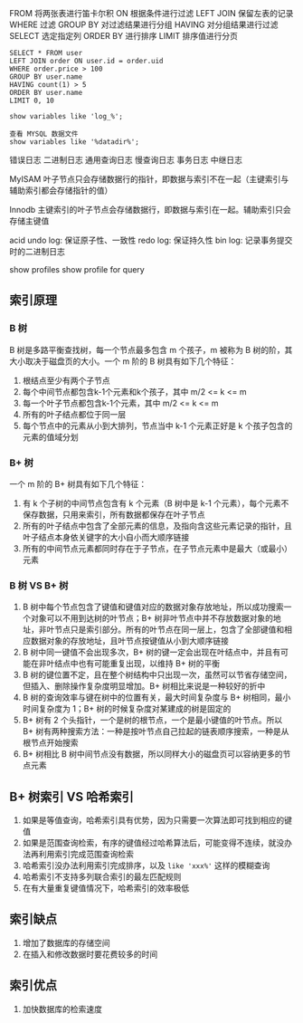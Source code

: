 FROM 将两张表进行笛卡尔积
ON 根据条件进行过滤
LEFT JOIN 保留左表的记录
WHERE 过滤
GROUP BY 对过滤结果进行分组
HAVING 对分组结果进行过滤
SELECT 选定指定列
ORDER BY 进行排序
LIMIT 排序值进行分页
```
SELECT * FROM user
LEFT JOIN order ON user.id = order.uid
WHERE order.price > 100
GROUP BY user.name
HAVING count(1) > 5
ORDER BY user.name
LIMIT 0, 10
```

```
show variables like 'log_%';

查看 MYSQL 数据文件
show variables like '%datadir%';
```
错误日志
二进制日志
通用查询日志
慢查询日志
事务日志
中继日志

MyISAM
叶子节点只会存储数据行的指针，即数据与索引不在一起（主键索引与辅助索引都会存储指针的值）

Innodb
主键索引的叶子节点会存储数据行，即数据与索引在一起。辅助索引只会存储主键值

acid
undo log: 保证原子性、一致性
redo log: 保证持久性
bin log: 记录事务提交时的二进制日志

show profiles
show profile for query <id>


## 索引原理

### B 树
B 树是多路平衡查找树，每一个节点最多包含 m 个孩子，m 被称为 B 树的阶，其大小取决于磁盘页的大小。一个 m 阶的 B 树具有如下几个特征：
1. 根结点至少有两个子节点
2. 每个中间节点都包含k-1个元素和k个孩子，其中 m/2 <= k <= m
3. 每一个叶子节点都包含k-1个元素，其中 m/2 <= k <= m
4. 所有的叶子结点都位于同一层
5. 每个节点中的元素从小到大排列，节点当中 k-1 个元素正好是 k 个孩子包含的元素的值域分划

### B+ 树
一个 m 阶的 B+ 树具有如下几个特征：
1. 有 k 个子树的中间节点包含有 k 个元素（B 树中是 k-1 个元素），每个元素不保存数据，只用来索引，所有数据都保存在叶子节点
2. 所有的叶子结点中包含了全部元素的信息，及指向含这些元素记录的指针，且叶子结点本身依关键字的大小自小而大顺序链接
3. 所有的中间节点元素都同时存在于子节点，在子节点元素中是最大（或最小）元素

### B 树 VS B+ 树
1. B 树中每个节点包含了键值和键值对应的数据对象存放地址，所以成功搜索一个对象可以不用到达树的叶节点；B+ 树非叶节点中并不存放数据对象的地址，非叶节点只是索引部分。所有的叶节点在同一层上，包含了全部键值和相应数据对象的存放地址，且叶节点按键值从小到大顺序链接
2. B 树中同一键值不会出现多次，B+ 树的键一定会出现在叶结点中，并且有可能在非叶结点中也有可能重复出现，以维持 B+ 树的平衡
3. B 树的键位置不定，且在整个树结构中只出现一次，虽然可以节省存储空间，但插入、删除操作复杂度明显增加。B+ 树相比来说是一种较好的折中
4. B 树的查询效率与键在树中的位置有关，最大时间复杂度与 B+ 树相同，最小时间复杂度为 1；B+ 树的时候复杂度对某建成的树是固定的
5. B+ 树有 2 个头指针，一个是树的根节点，一个是最小键值的叶节点。所以 B+ 树有两种搜索方法：一种是按叶节点自己拉起的链表顺序搜索，一种是从根节点开始搜索
6. B+ 树相比 B 树中间节点没有数据，所以同样大小的磁盘页可以容纳更多的节点元素

## B+ 树索引 VS 哈希索引
1. 如果是等值查询，哈希索引具有优势，因为只需要一次算法即可找到相应的键值
2. 如果是范围查询检索，有序的键值经过哈希算法后，可能变得不连续，就没办法再利用索引完成范围查询检索
3. 哈希索引没办法利用索引完成排序，以及 `like 'xxx%'` 这样的模糊查询
4. 哈希索引不支持多列联合索引的最左匹配规则
5. 在有大量重复键值情况下，哈希索引的效率极低

## 索引缺点
1. 增加了数据库的存储空间
2. 在插入和修改数据时要花费较多的时间

## 索引优点
1. 加快数据库的检索速度